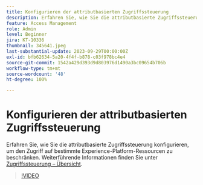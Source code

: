 ```yaml
---
title: Konfigurieren der attributbasierten Zugriffssteuerung
description: Erfahren Sie, wie Sie die attributbasierte Zugriffssteuerung konfigurieren, um den Zugriff auf bestimmte Experience Platform-Ressourcen zu steuern.
feature: Access Management
role: Admin
level: Beginner
jira: KT-10336
thumbnail: 345641.jpeg
last-substantial-update: 2023-09-29T00:00:00Z
exl-id: bfb62634-5a20-4f4f-b878-c03f978bc4e4
source-git-commit: 1542a429d393d9d803976d1490a3bc09654b706b
workflow-type: tm+mt
source-wordcount: '48'
ht-degree: 100%

---
```


# Konfigurieren der attributbasierten Zugriffssteuerung

Erfahren Sie, wie Sie die attributbasierte Zugriffssteuerung konfigurieren, um den Zugriff auf bestimmte Experience-Platform-Ressourcen zu beschränken. Weiterführende Informationen finden Sie unter [Zugriffssteuerung – Übersicht](https://experienceleague.adobe.com/docs/experience-platform/access-control/abac/overview.html?lang=de).

>[!VIDEO](https://video.tv.adobe.com/v/345641?learn=on)
